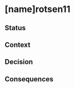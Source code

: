 # [name]rotsen11

## Status

<!-- proposed, accepted, rejected, deprecated, superseded, etc. -->

## Context

<!-- What is the issue that we're seeing that is motivating this decision or change. -->

## Decision

<!-- What is the change that we're actually proposing or doing. -->

## Consequences

<!-- What becomes easier or more difficult to do because of this change. -->
